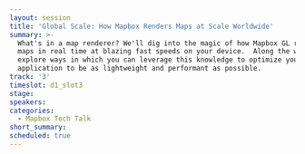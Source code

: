 ```yaml
---
layout: session
title: 'Global Scale: How Mapbox Renders Maps at Scale Worldwide'
summary: >-
  What's in a map renderer? We'll dig into the magic of how Mapbox GL renders
  maps in real time at blazing fast speeds on your device.  Along the way, we'll
  explore ways in which you can leverage this knowledge to optimize your map
  application to be as lightweight and performant as possible.
track: '3'
timeslot: d1_slot3
stage:
speakers:
categories:
  - Mapbox Tech Talk
short_summary: 
scheduled: true
---
```


